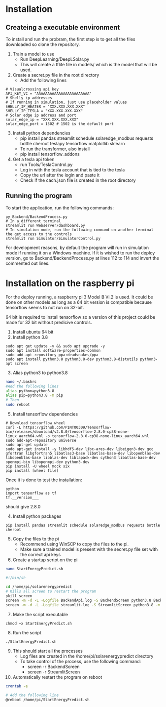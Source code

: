 # Installation

## Createing a executable environment
To install and run the probram, the first step is to get all the files downloaded so clone the repository.

1. Train a model to use
   * Run DeepLearning/DeepLSolar.py
   * This will create a tflite file in models/ which is the model that will be used.
2. Create a secret.py file in the root directory
    * Add the following lines
```
# Visualcrossing api key
API_KEY_VC = "AAAAAAAAAAAAAAAAAAAAAAAA"
# Shelly ip addresses
# If running in simulation, just use placeholder values
SHELLY_IP_HEATER = "XXX.XXX.XXX.XXX"
SHELLY_IP_TESLA = "XXX.XXX.XXX.XXX"
# Solar edge ip address and port
solar_edge_ip = "XXX.XXX.XXX.XXX"
solar_edge_port = 1502 # 1502 is the default port
```
3. Install python dependencies
    * pip install pandas streamlit schedule solaredge_modbus requests bottle cheroot teslapy tensorflow matplotlib sklearn
    * To run the transformer, also install
    * pip install tensorflow_addons
4. Get a tesla api token
    *  run Tools/TeslaControl.py
    *  Log in with the tesla account that is tied to the tesla
    *  Copy the url after the login and paste it 
    *  Check if the cach.json file is created in the root directory

## Running the program

To start the application, run the following commands:

```
py Backend/BackendProcess.py
# In a different terminal
streamlit run Webserver/dashboard.py
# In simulation mode, run the following command on another terminal the get access to the controls
streamlit run Simulator/SimulatorControl.py
```

For development reasons, by default the program will run in simulation mode if running it on a Windows machine.
If it is wished to run the deploy version, go to Backend/BackendProcess.py at lines 112 to 114 and invert the commented out lines.

# Installation on the raspberry pi

For the deploy running, a raspberry pi 3 Model B Vi.2 is used. It could be done on other models as long as a 64 bit version is compatible because tensorflow seems to not run on 32-bit.

64 bit is required to install tensorflow so a version of this project could be made for 32 bit without predicive controls.

1. Install ubuntu 64 bit
2. Install python 3.8

```
sudo apt get update -y && sudo apt upgrade -y
sudo apt install software-properties-common
sudo add-apt-repository ppa:deadsnakes/ppa
sudo apt install python3.8 python3.8-dev python3.8-distutils python3-apt screen
```

3. Alias python3 to python3.8

```bash
nano ~/.bashrc
#Add the following lines
alias python=python3.8
alias pip=python3.8 -m pip
# Then
sudo reboot
```

5. Install tensorflow dependencies

```
# Download tensorflow wheel
curl -L https://github.com/PINTO0309/Tensorflow-bin/releases/download/v2.8.0/tensorflow-2.8.0-cp38-none-linux_aarch64.whl -o tensorflow-2.8.0-cp38-none-linux_aarch64.whl
sudo add-apt-repository universe
sudo apt-get update
sudo apt-get install -y libhdf5-dev libc-ares-dev libeigen3-dev gcc gfortran libgfortran5 libatlas3-base libatlas-base-dev libopenblas-dev libopenblas-base libblas-dev liblapack-dev cython3 libatlas-base-dev openmpi-bin libopenmpi-dev python3-dev
pip install -U wheel mock six
pip install [wheel file]
```

Once it is done to test the installation:

```
python
import tensorflow as tf
tf.__version___
```

should give 2.8.0

4. Install python packages

```
pip install pandas streamlit schedule solaredge_modbus requests bottle cheroot
```

5. Copy the files to the pi
   - Recommend using WinSCP to copy the files to the pi.
   - Make sure a trained model is present with the secret.py file set with the correct api keys
6. Create a startup script on the pi

```bash
nano StartEnergyPredict.sh

#!/bin/sh

cd /home/pi/solarenergypredict
# Kills all screen to restart the program
pkill screen
screen -m -d -L -Logfile BackendApi.log -S BackendScreen python3.8 Backend/BackendProcess.py
screen -m -d -L -Logfile streamlit.log -S StreamlitScreen python3.8 -m streamlit run WebServer/Dashboard.py

```

7. Make the script executable

```
chmod +x StartEnergyPredict.sh
```

8. Run the script

```
./StartEnergyPredict.sh
```

9. This should start all the processes
   - Log files are created in the /home/pi/solarenergypredict directory
   - To take control of the process, use the following command:
     - screen -r BackendScreen
     - screen -r StreamlitScreen
10. Automatically restart the program on reboot

```bash
crontab -e

# Add the following line
@reboot /home/pi/StartEnergyPredict.sh
```
